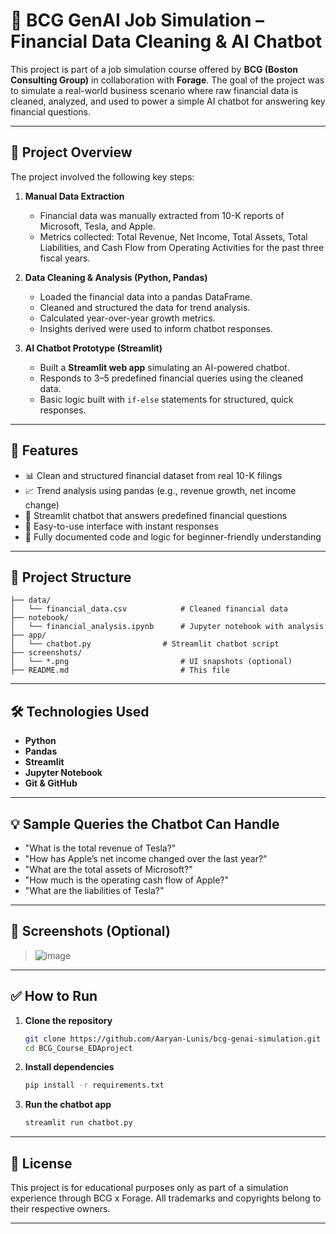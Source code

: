 
# 💼 BCG GenAI Job Simulation – Financial Data Cleaning & AI Chatbot

This project is part of a job simulation course offered by **BCG (Boston Consulting Group)** in collaboration with **Forage**. The goal of the project was to simulate a real-world business scenario where raw financial data is cleaned, analyzed, and used to power a simple AI chatbot for answering key financial questions.

---

## 📌 Project Overview

The project involved the following key steps:

1. **Manual Data Extraction**

   * Financial data was manually extracted from 10-K reports of Microsoft, Tesla, and Apple.
   * Metrics collected: Total Revenue, Net Income, Total Assets, Total Liabilities, and Cash Flow from Operating Activities for the past three fiscal years.

2. **Data Cleaning & Analysis (Python, Pandas)**

   * Loaded the financial data into a pandas DataFrame.
   * Cleaned and structured the data for trend analysis.
   * Calculated year-over-year growth metrics.
   * Insights derived were used to inform chatbot responses.

3. **AI Chatbot Prototype (Streamlit)**

   * Built a **Streamlit web app** simulating an AI-powered chatbot.
   * Responds to 3–5 predefined financial queries using the cleaned data.
   * Basic logic built with `if-else` statements for structured, quick responses.

---

## 🚀 Features

* 📊 Clean and structured financial dataset from real 10-K filings
* 📈 Trend analysis using pandas (e.g., revenue growth, net income change)
* 🤖 Streamlit chatbot that answers predefined financial questions
* 💬 Easy-to-use interface with instant responses
* 📝 Fully documented code and logic for beginner-friendly understanding

---

## 📂 Project Structure

```
├── data/
│   └── financial_data.csv            # Cleaned financial data
├── notebook/
│   └── financial_analysis.ipynb      # Jupyter notebook with analysis
├── app/
│   └── chatbot.py                # Streamlit chatbot script
├── screenshots/
│   └── *.png                         # UI snapshots (optional)
├── README.md                         # This file
```

---

## 🛠 Technologies Used

* **Python**
* **Pandas**
* **Streamlit**
* **Jupyter Notebook**
* **Git & GitHub**

---

## 💡 Sample Queries the Chatbot Can Handle

* "What is the total revenue of Tesla?"
* "How has Apple’s net income changed over the last year?"
* "What are the total assets of Microsoft?"
* "How much is the operating cash flow of Apple?"
* "What are the liabilities of Tesla?"

---

## 📸 Screenshots (Optional)

> ![image](https://github.com/user-attachments/assets/caa2cf24-7e5b-4029-ba1a-88b54d5cb5ec)

---

## ✅ How to Run

1. **Clone the repository**

   ```bash
   git clone https://github.com/Aaryan-Lunis/bcg-genai-simulation.git
   cd BCG_Course_EDAproject
   ```

2. **Install dependencies**

   ```bash
   pip install -r requirements.txt
   ```

3. **Run the chatbot app**

   ```bash
   streamlit run chatbot.py
   ```

---

## 📄 License

This project is for educational purposes only as part of a simulation experience through BCG x Forage. All trademarks and copyrights belong to their respective owners.

---
